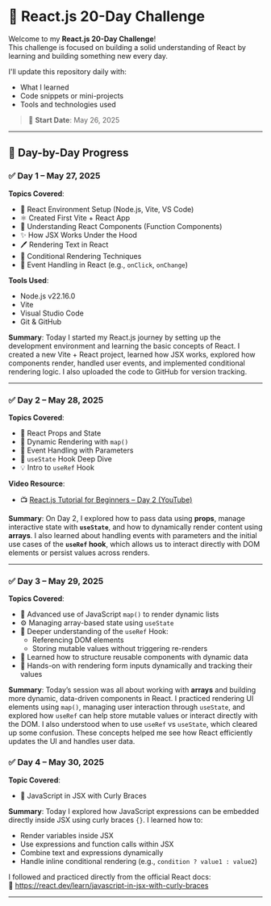 # 🚀 React.js 20-Day Challenge

Welcome to my **React.js 20-Day Challenge**!  
This challenge is focused on building a solid understanding of React by learning and building something new every day.

I'll update this repository daily with:
- What I learned
- Code snippets or mini-projects
- Tools and technologies used

> 📅 **Start Date**: May 26, 2025

---

## 📌 Day-by-Day Progress

### ✅ Day 1 – May 27, 2025

**Topics Covered**:
- 🔧 React Environment Setup (Node.js, Vite, VS Code)
- ⚛️ Created First Vite + React App
- 🧩 Understanding React Components (Function Components)
- ✨ How JSX Works Under the Hood
- 🖊️ Rendering Text in React
- 🔀 Conditional Rendering Techniques
- 🎯 Event Handling in React (e.g., `onClick`, `onChange`)

**Tools Used**:
- Node.js v22.16.0
- Vite
- Visual Studio Code
- Git & GitHub

**Summary**:
Today I started my React.js journey by setting up the development environment and learning the basic concepts of React. I created a new Vite + React project, learned how JSX works, explored how components render, handled user events, and implemented conditional rendering logic. I also uploaded the code to GitHub for version tracking.

---

### ✅ Day 2 – May 28, 2025

**Topics Covered**:
- 🧠 React Props and State
- 🔁 Dynamic Rendering with `map()`
- 🎯 Event Handling with Parameters
- 🔄 `useState` Hook Deep Dive
- 💡 Intro to `useRef` Hook

**Video Resource**:
- 📺 [React.js Tutorial for Beginners – Day 2 (YouTube)](https://www.youtube.com/watch?v=gbAdFfSdtQ4)

**Summary**:
On Day 2, I explored how to pass data using **props**, manage interactive state with **`useState`**, and how to dynamically render content using **arrays**. I also learned about handling events with parameters and the initial use cases of the **`useRef` hook**, which allows us to interact directly with DOM elements or persist values across renders.

---


### ✅ Day 3 – May 29, 2025

**Topics Covered**:
- 🔁 Advanced use of JavaScript `map()` to render dynamic lists
- ⚙️ Managing array-based state using `useState`
- 🧠 Deeper understanding of the `useRef` Hook:
  - Referencing DOM elements
  - Storing mutable values without triggering re-renders
- 🧹 Learned how to structure reusable components with dynamic data
- 🚀 Hands-on with rendering form inputs dynamically and tracking their values

**Summary**:
Today’s session was all about working with **arrays** and building more dynamic, data-driven components in React. I practiced rendering UI elements using `map()`, managing user interaction through `useState`, and explored how `useRef` can help store mutable values or interact directly with the DOM. I also understood when to use `useRef` vs `useState`, which cleared up some confusion. These concepts helped me see how React efficiently updates the UI and handles user data.

### ✅ Day 4 – May 30, 2025

**Topic Covered**:
- 🧩 JavaScript in JSX with Curly Braces

**Summary**:
Today I explored how JavaScript expressions can be embedded directly inside JSX using curly braces `{}`. I learned how to:
- Render variables inside JSX
- Use expressions and function calls within JSX
- Combine text and expressions dynamically
- Handle inline conditional rendering (e.g., `condition ? value1 : value2`)

I followed and practiced directly from the official React docs:  
📖 https://react.dev/learn/javascript-in-jsx-with-curly-braces

---

